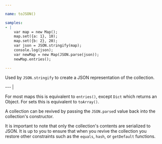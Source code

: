 ```yaml
---

name: toJSON()

samples:
- |
    var map = new Map();
    map.set({a: 1}, 10);
    map.set({b: 2}, 20);
    var json = JSON.stringify(map);
    console.log(json);
    var newMap = new Map(JSON.parse(json));
    newMap.entries();

---
```


Used by `JSON.stringify` to create a JSON representation of the collection.

--- |

For most maps this is equivalent to `entries()`, except `Dict` which returns an Object. For sets this is equivalent to `toArray()`.

A collection can be revived by passing the `JSON.parse`d value back into the collection's constructor.

It is important to note that only the collection's contents are serialized to JSON. It is up to you to ensure that when you revive the collection you restore other constraints such as the `equals`, `hash`, or `getDefault` functions.

